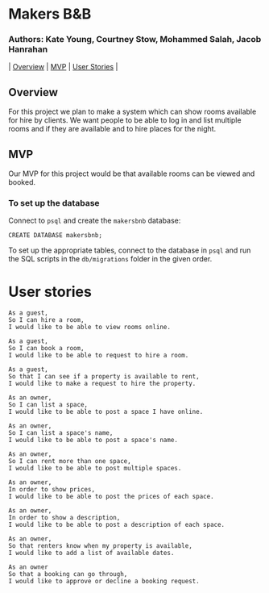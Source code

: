 

# Makers B&B
### Authors: Kate Young, Courtney Stow, Mohammed Salah, Jacob Hanrahan 
 
| [Overview](#overview) | [MVP](#MVP) | [User Stories](#user_stories) | 


## <a name="verview">Overview</a>
For this project we plan to make a system which can show rooms available for hire by clients. We want people to be able to log in and list multiple rooms and if they are available and to hire places for the night.

## <a name="MVP">MVP</a>
Our MVP for this project would be that available rooms can be viewed and booked.

### To set up the database
 Connect to `psql` and create the `makersbnb` database:
 ```
 CREATE DATABASE makersbnb;
 ```
 To set up the appropriate tables, connect to the database in `psql` and run the SQL scripts in the `db/migrations` folder in the given order.

# <a name="user stories">User stories</a>

```
As a guest,
So I can hire a room,
I would like to be able to view rooms online.

As a guest,
So I can book a room,
I would like to be able to request to hire a room.

As a guest,
So that I can see if a property is available to rent,
I would like to make a request to hire the property.

As an owner,
So I can list a space,
I would like to be able to post a space I have online.

As an owner,
So I can list a space's name,
I would like to be able to post a space's name.

As an owner,
So I can rent more than one space,
I would like to be able to post multiple spaces.

As an owner,
In order to show prices,
I would like to be able to post the prices of each space.

As an owner,
In order to show a description,
I would like to be able to post a description of each space.

As an owner,
So that renters know when my property is available,
I would like to add a list of available dates.

As an owner
So that a booking can go through,
I would like to approve or decline a booking request. 


```

